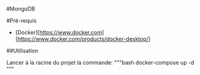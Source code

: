 #MongoDB


#Pré-requis

- [Docker][https://www.docker.com][https://www.docker.com/products/docker-desktop/] 

##Utilisation

Lancer à la racine du projet la commande:
"""bash
docker-compose up -d
"""
